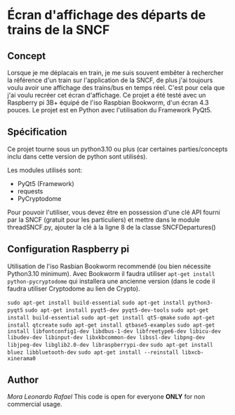 # Écran d'affichage des départs de trains de la SNCF

## Concept
Lorsque je me déplacais en train, je me suis souvent embêter à rechercher la référence d'un train sur l'application de la SNCF, de plus j'ai toujours voulu avoir une affichage des trains/bus en temps réel. C'est pour cela que j'ai voulu recréer cet écran d'affichage.
Ce projet a été testé avec un Raspberry pi 3B+ équipé de l'iso Raspbian Bookworm, d'un écran 4.3 pouces. Le projet est en Python avec l'utilisation du Framework PyQt5.

## Spécification
Ce projet tourne sous un python3.10 ou plus (car certaines parties/concepts inclu dans cette version de python sont utilisés).

Les modules utilisés sont:
- PyQt5 (Framework)
- requests
- PyCryptodome

Pour pouvoir l'utiliser, vous devez être en possession d'une clé API fourni par la SNCF (gratuit pour les particuliers) et mettre dans le module threadSNCF.py, ajouter la clé à la ligne 8 de la classe SNCFDepartures()

## Configuration Raspberry pi
Utilisation de l'iso Rasbian Bookworm recommendé (ou bien nécessite Python3.10 minimum).
Avec Bookworm il faudra utiliser `apt-get install python-pycryptodome` qui installera une ancienne version (dans le code il faudra utiliser Cryptodome au lien de Crypto).

`sudo apt-get install build-essential`
`sudo apt-get install python3-pyqt5`
`sudo apt-get install pyqt5-dev pyqt5-dev-tools`
`sudo apt-get install build-essential`
`sudo apt-get install qt5-qmake`
`sudo apt-get install qtcreate`
`sudo apt-get install qtbase5-examples`
`sudo apt-get install libfontconfig1-dev libdbus-1-dev libfreetype6-dev libicu-dev libudev-dev libinput-dev libxkbcommon-dev libssl-dev libpng-dev libjpeg-dev libglib2.0-dev libraspberrypi-dev`
`sudo apt-get install bluez libbluetooth-dev`
`sudo apt-get install --reinstall libxcb-xinerama0`

## Author
*Mora Leonardo Rafael*
This code is open for everyone **ONLY** for non commercial usage.
